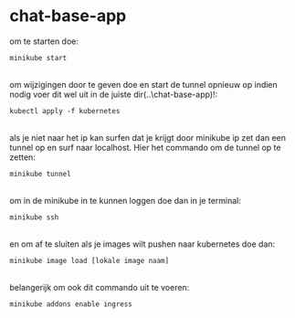 # chat-base-app
om te starten doe:
<br>
```
minikube start
```
<br>
om wijzigingen door te geven doe en start de tunnel opnieuw op indien nodig voer dit wel uit in de juiste dir(..\chat-base-app)!:
<br>

```
kubectl apply -f kubernetes
```
<br>
als je niet naar het ip kan surfen dat je krijgt door minikube ip zet dan een tunnel op en surf naar localhost. 
Hier het commando om de tunnel op te zetten:
<br>

```
minikube tunnel
``` 
<br>
om in de minikube in te kunnen loggen doe dan in je terminal:
<br>

```
minikube ssh
```
<br>
en om af te sluiten als je images wilt pushen naar kubernetes doe dan:
<br>

```
minikube image load [lokale image naam]
```
<br>
belangerijk om ook dit commando uit te voeren:
<br>

```
minikube addons enable ingress
```
